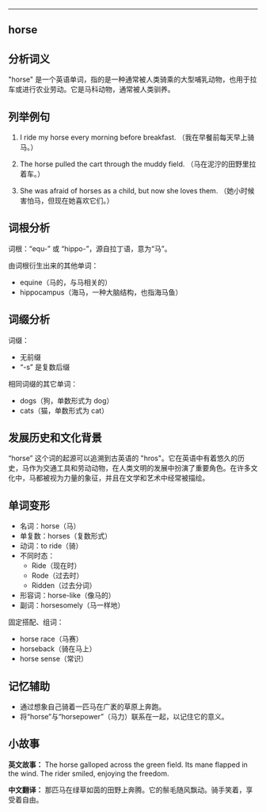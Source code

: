 
---------------
## horse
## 分析词义

"horse" 是一个英语单词，指的是一种通常被人类骑乘的大型哺乳动物，也用于拉车或进行农业劳动。它是马科动物，通常被人类驯养。

## 列举例句

1. I ride my horse every morning before breakfast.
   （我在早餐前每天早上骑马。）

2. The horse pulled the cart through the muddy field.
   （马在泥泞的田野里拉着车。）

3. She was afraid of horses as a child, but now she loves them.
   （她小时候害怕马，但现在她喜欢它们。）

## 词根分析

词根：“equ-” 或 “hippo-”，源自拉丁语，意为“马”。

由词根衍生出来的其他单词：
- equine（马的，与马相关的）
- hippocampus（海马，一种大脑结构，也指海马鱼）

## 词缀分析

词缀：
- 无前缀
- “-s” 是复数后缀

相同词缀的其它单词：
- dogs（狗，单数形式为 dog）
- cats（猫，单数形式为 cat）

## 发展历史和文化背景

“horse” 这个词的起源可以追溯到古英语的 "hros"。它在英语中有着悠久的历史，马作为交通工具和劳动动物，在人类文明的发展中扮演了重要角色。在许多文化中，马都被视为力量的象征，并且在文学和艺术中经常被描绘。

## 单词变形

- 名词：horse（马）
- 单复数：horses（复数形式）
- 动词：to ride（骑）
- 不同时态：
  - Ride（现在时）
  - Rode（过去时）
  - Ridden（过去分词）
- 形容词：horse-like（像马的）
- 副词：horsesomely（马一样地）

固定搭配、组词：
- horse race（马赛）
- horseback（骑在马上）
- horse sense（常识）

## 记忆辅助

- 通过想象自己骑着一匹马在广袤的草原上奔跑。
- 将“horse”与“horsepower”（马力）联系在一起，以记住它的意义。

## 小故事

**英文故事：**
The horse galloped across the green field. Its mane flapped in the wind. The rider smiled, enjoying the freedom.

**中文翻译：**
那匹马在绿草如茵的田野上奔腾。它的鬃毛随风飘动。骑手笑着，享受着自由。

